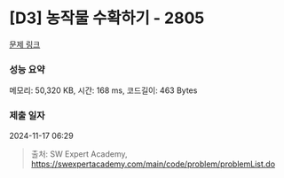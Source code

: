 # [D3] 농작물 수확하기 - 2805 

[문제 링크](https://swexpertacademy.com/main/code/problem/problemDetail.do?contestProbId=AV7GLXqKAWYDFAXB) 

### 성능 요약

메모리: 50,320 KB, 시간: 168 ms, 코드길이: 463 Bytes

### 제출 일자

2024-11-17 06:29



> 출처: SW Expert Academy, https://swexpertacademy.com/main/code/problem/problemList.do